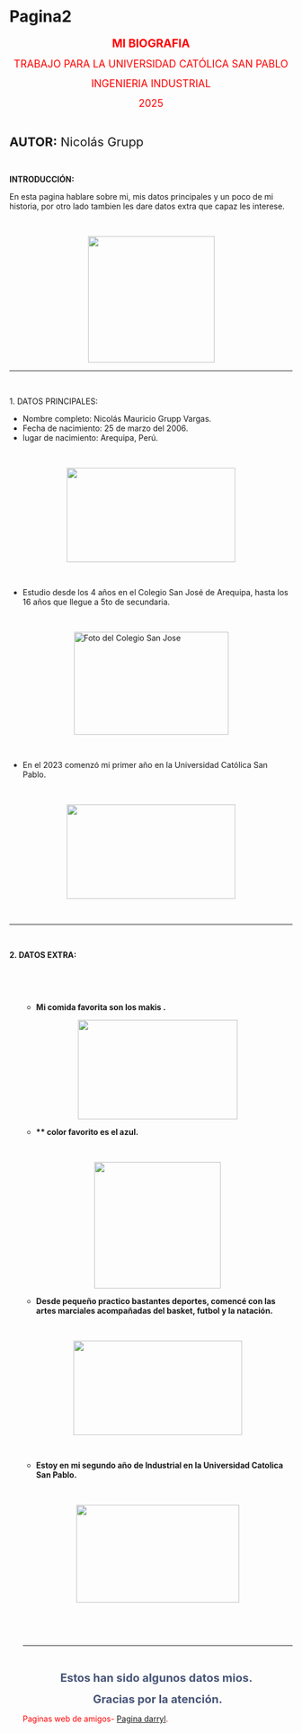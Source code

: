 # Pagina2
<p style="text-align: center;"><strong><span style="font-size: 20px; color: red;">MI BIOGRAFIA</span></strong></p>
<p style="text-align: center;"><span style="font-size: 18px; color: red;">TRABAJO PARA LA UNIVERSIDAD CATÓLICA SAN PABLO</span></p>
<p style="text-align: center;"><span style="font-size: 18px;"><span style="color: red;">INGENIERIA INDUSTRIAL</span></span></p>
<p style="text-align: center;"><span style="font-size: 18px; color: red;">2025</span></p>
<p style="text-align: center;"><br></p>
<p style="text-align: left;"><strong><span style="font-size: 22px;">AUTOR:</span></strong><span style="font-size: 22px;">&nbsp;Nicol&aacute;s Grupp</span></p>
<p style="text-align: left;"><br></p>
<p style="text-align: left;"><strong>INTRODUCCI&Oacute;N:&nbsp;</strong></p>
<p style="text-align: left;">En esta pagina hablare sobre mi, mis datos principales y un poco de mi historia, por otro lado tambien les dare datos extra que capaz les interese.&nbsp;</p>
<p style="text-align: left;"><br></p>
<p style="text-align: left;"><img src="https://myfiles.space/user_files/180061_602ab71bdb203d45/180061_custom_files/img1698036125.png" width="225" height="225" style="margin: 0 auto; display: block; "></p>
<hr>
<p><br></p>
<p>1. DATOS PRINCIPALES:</p>
<ul>
    <li>Nombre completo: Nicol&aacute;s Mauricio Grupp Vargas.</li>
    <li>Fecha de nacimiento: 25 de marzo del 2006.&nbsp;</li>
    <li>lugar de nacimiento: Arequipa, Per&uacute;.</li>
</ul>
<p><br></p>
<p><img src="https://myfiles.space/user_files/180061_602ab71bdb203d45/180061_custom_files/img1698037113.jpeg" width="300" height="168" style="margin: 0 auto; display: block; "></p>
<p><br></p>
<ul>
    <li>Estudio desde los 4 a&ntilde;os en el Colegio San Jos&eacute; de Arequipa, hasta los 16 a&ntilde;os que llegue a 5to de secundaria.</li>
</ul>
<p><br></p>
<p><img src="https://myfiles.space/user_files/180061_602ab71bdb203d45/180061_custom_files/img1698037264.jpeg" width="275" height="183" alt="Foto del Colegio San Jose" style="margin: 0 auto; display: block; "></p>
<p><br></p>
<ul>
    <li>En el 2023 comenz&oacute; mi primer a&ntilde;o en la Universidad Cat&oacute;lica San Pablo.</li>
</ul>
<p><br></p>
<p><img src="https://myfiles.space/user_files/180061_602ab71bdb203d45/180061_custom_files/img1698037332.jpeg" width="300" height="168" style="margin: 0 auto; display: block; "></p>
<p><br></p>
<hr>
<p><br></p>
<p><strong>2. DATOS EXTRA:</strong></p>
<p><br></p>
<ul>
<p><br></p>
<ul>
    <li style="font-weight: bold;"><strong>Mi comida favorita son los makis .</strong></li>
</ul>
<p><img src="https://myfiles.space/user_files/180061_602ab71bdb203d45/180061_custom_files/img1698038049.jpeg" width="284" height="177" style="margin: 0 auto; display: block; "></p>
<ul>
    <li style="font-weight: bold;"><strong>** color favorito es el azul.</strong></li>
</ul>
<p><strong><br></strong></p>
<p><img src="https://myfiles.space/user_files/180061_602ab71bdb203d45/180061_custom_files/img1698038093.png" width="225" height="225" style="margin: 0 auto; display: block; "></p>
<ul>
    <li style="font-weight: bold;"><strong>Desde peque&ntilde;o practico bastantes deportes, comenc&eacute; con las artes marciales acompa&ntilde;adas del basket, futbol y la nataci&oacute;n. &nbsp;</strong></li>
</ul>
<p><strong><br></strong></p>
<p><img src="https://myfiles.space/user_files/180061_602ab71bdb203d45/180061_custom_files/img1698038106.jpeg" width="300" height="168" style="margin: 0 auto; display: block; "></p>
<p><strong><br></strong></p>
<ul>
    <li style="font-weight: bold;"><strong>Estoy en mi segundo año de Industrial en la Universidad Catolica San Pablo.</strong></li>
</ul>
<p></p>
<p><br></p><img src="https://myfiles.space/user_files/180061_602ab71bdb203d45/180061_custom_files/img1698038116.jpeg" width="290" height="174" style="margin: 0 auto; display: block; ">
<p><br></p>
<p><br></p>
<hr>
<p><br></p>
<p style="text-align: center;"><span style="color: rgb(71, 85, 119); font-size: 20px;"><strong>Estos han sido algunos datos mios.&nbsp;</strong></span></p>
<p style="text-align: center;"><span style="color: rgb(71, 85, 119); font-size: 20px;"><strong>Gracias por la atenci&oacute;n.</strong></span></p>
<div style="color: red;">Paginas web de amigos- <a href="https://darrylpagweb.github.io/darrylpagweb/">Pagina darryl</a>.</div>
